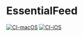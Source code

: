 # EssentialFeed

[![CI-macOS](https://github.com/alielsokary/EssentialFeed/actions/workflows/CI-macOS.yml/badge.svg)](https://github.com/alielsokary/EssentialFeed/actions/workflows/CI-macOS.yml)
[![CI-iOS](https://github.com/alielsokary/EssentialFeed/actions/workflows/CI-iOS.yml/badge.svg)](https://github.com/alielsokary/EssentialFeed/actions/workflows/CI-iOS.yml)
